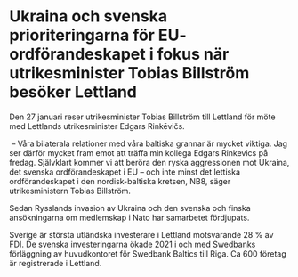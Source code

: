 # Ukraina och svenska prioriteringarna för EU- ordförandeskapet i fokus när utrikesminister Tobias Billström besöker Lettland

Den 27 januari reser utrikesminister Tobias Billström till Lettland för möte med Lettlands utrikesminister Edgars Rinkēvičs.

 – Våra bilaterala relationer med våra baltiska grannar är mycket viktiga. Jag ser därför mycket fram emot att träffa min kollega Edgars Rinkevics på fredag. Självklart kommer vi att beröra den ryska aggressionen mot Ukraina, det svenska ordförandeskapet i EU – och inte minst det lettiska ordförandeskapet i den nordisk-baltiska kretsen, NB8, säger utrikesministern Tobias Billström.

Sedan Rysslands invasion av Ukraina och den svenska och finska ansökningarna om medlemskap i Nato har samarbetet fördjupats.

Sverige är största utländska investerare i Lettland motsvarande 28 % av FDI. De svenska investeringarna ökade 2021 i och med Swedbanks förläggning av huvudkontoret för Swedbank Baltics till Riga. Ca 600 företag är registrerade i Lettland.
